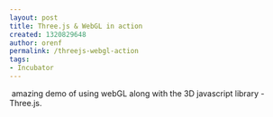 ```yaml
---
layout: post
title: Three.js & WebGL in action
created: 1320829648
author: orenf
permalink: /threejs-webgl-action
tags:
- Incubator
---
```

<p>&nbsp;amazing demo of using webGL along with the 3D javascript library - Three.js.</p>
